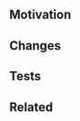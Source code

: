 <!--
Please refer to the contribution guidelines before raising a PR.
https://github.com/localstack/localstack/blob/main/docs/CONTRIBUTING.md
-->

## Motivation

<!--
Elaborate the background and intent for raising this PR.
-->

## Changes

<!--
Summarise the changes proposed in the PR.
-->

## Tests

<!--
Optional: How are the proposed changes tested?
-->

## Related

<!--
Optional: Links to related issues and references (e.g., Linear IDs).
-->
